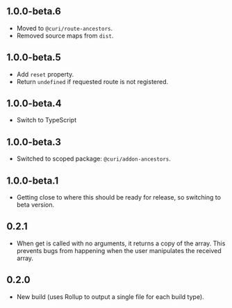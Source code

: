 ## 1.0.0-beta.6

* Moved to `@curi/route-ancestors`.
* Removed source maps from `dist`.

## 1.0.0-beta.5

* Add `reset` property.
* Return `undefined` if requested route is not registered.

## 1.0.0-beta.4

* Switch to TypeScript

## 1.0.0-beta.3

* Switched to scoped package: `@curi/addon-ancestors`.

## 1.0.0-beta.1

* Getting close to where this should be ready for release, so switching to beta version.

## 0.2.1

* When get is called with no arguments, it returns a copy of the array. This prevents bugs from happening when the user manipulates the received array.

## 0.2.0

* New build (uses Rollup to output a single file for each build type).
